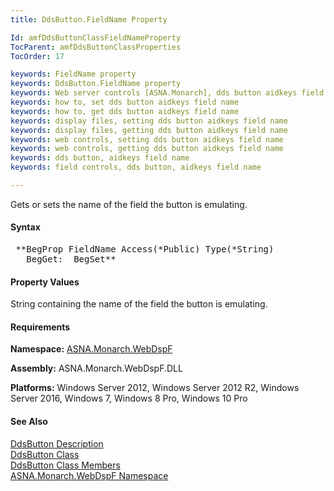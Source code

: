 ```yaml
---
title: DdsButton.FieldName Property

Id: amfDdsButtonClassFieldNameProperty
TocParent: amfDdsButtonClassProperties
TocOrder: 17

keywords: FieldName property
keywords: DdsButton.FieldName property
keywords: Web server controls [ASNA.Monarch], dds button aidkeys field name
keywords: how to, set dds button aidkeys field name
keywords: how to, get dds button aidkeys field name
keywords: display files, setting dds button aidkeys field name
keywords: display files, getting dds button aidkeys field name
keywords: web controls, setting dds button aidkeys field name
keywords: web controls, getting dds button aidkeys field name
keywords: dds button, aidkeys field name
keywords: field controls, dds button, aidkeys field name

---
```


Gets or sets the name of the field the button is emulating.

#### Syntax
<pre class="syntax"> **BegProp FieldName Access(*Public) Type(*String)
   BegGet:  BegSet** </pre>

#### Property Values
String containing the name of the field the button is emulating.

#### Requirements
**Namespace:** [ASNA.Monarch.WebDspF](amfWebDspFNamespace.html)

**Assembly:** ASNA.Monarch.WebDspF.DLL

**Platforms:** Windows Server 2012, Windows Server 2012 R2, Windows Server 2016, Windows 7, Windows 8 Pro, Windows 10 Pro

#### See Also
[DdsButton Description](amfUnderstandingButtons.html)<br /> [DdsButton Class](amfDdsButtonClass.html) <br /> [DdsButton Class Members](amfDdsButtonClassMembers.html) <br />[ ASNA.Monarch.WebDspF Namespace](amfWebDspFNamespace.html)
